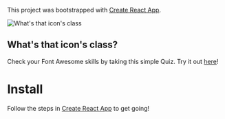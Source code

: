 This project was bootstrapped with [Create React App](https://github.com/facebookincubator/create-react-app).

![What's that icon's class](https://fa-quiz.naffiq.com/images/share-image.png)
## What's that icon's class?

Check your Font Awesome skills by taking this simple Quiz.
Try it out [here](https://fa-quiz.naffiq.com)!

# Install

Follow the steps in [Create React App](https://github.com/facebookincubator/create-react-app) to get going!
